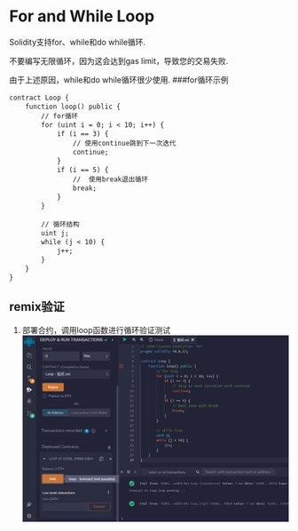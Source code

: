 # For and While Loop

Solidity支持for、while和do while循环.

不要编写无限循环，因为这会达到gas limit，导致您的交易失败.

由于上述原因，while和do while循环很少使用.
###for循环示例
```solidity
contract Loop {
    function loop() public {
        // for循环
        for (uint i = 0; i < 10; i++) {
            if (i == 3) {
                // 使用continue跳到下一次迭代
                continue;
            }
            if (i == 5) {
                //  使用break退出循环
                break;
            }
        }

        // 循环结构
        uint j;
        while (j < 10) {
            j++;
        }
    }
}
```

## remix验证
1. 部署合约，调用loop函数进行循环验证测试
![11-1.png](./img/11-1.png)